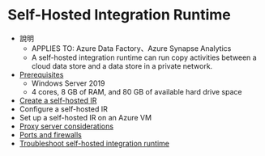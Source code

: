 # Self-Hosted Integration Runtime
- 說明
    - APPLIES TO: Azure Data Factory、Azure Synapse Analytics
    - A self-hosted integration runtime can run copy activities between a cloud data store and a data store in a private network.
- [Prerequisites](https://learn.microsoft.com/en-us/azure/data-factory/create-self-hosted-integration-runtime?tabs=data-factory#prerequisites)
    - Windows Server 2019
    - 4 cores, 8 GB of RAM, and 80 GB of available hard drive space
- [Create a self-hosted IR](https://learn.microsoft.com/en-us/azure/data-factory/create-self-hosted-integration-runtime?tabs=data-factory#create-a-self-hosted-ir-via-ui)
- Configure a self-hosted IR
- Set up a self-hosted IR on an Azure VM
- [Proxy server considerations](https://learn.microsoft.com/en-us/azure/data-factory/create-self-hosted-integration-runtime?tabs=data-factory#proxy-server-considerations)
- [Ports and firewalls](https://learn.microsoft.com/en-us/azure/data-factory/create-self-hosted-integration-runtime?tabs=data-factory#ports-and-firewalls)
- [Troubleshoot self-hosted integration runtime](https://learn.microsoft.com/en-us/azure/data-factory/self-hosted-integration-runtime-troubleshoot-guide?tabs=data-factory#self-hosted-ir-connectivity-issues)
